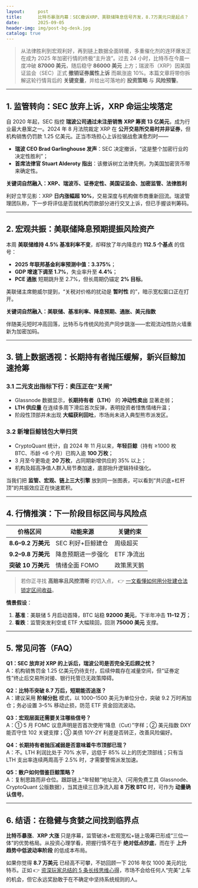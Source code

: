 ```yaml
---
layout:     post
title:      比特币暴涨内幕：SEC撤诉XRP、美联储降息信号齐发，8.7万美元只是起点？
date:       2025-09-05
header-img: img/post-bg-desk.jpg
catalog: true
---
```


> 从法律胜利到宏观利好，再到链上数据全面转暖，多重催化剂的连环爆发正在成为 2025 年加密行情的终极“主升浪”。过去 24 小时，比特币在今晨一度冲破 **87000 美元**，随后稳守 **86000 美元** 上方；瑞波币（XRP）因美国证监会（SEC）正式 **撤销证券属性上诉** 而飙涨逾 10%。本篇文章将带你拆解这轮行情背后的 **关键变量**，并给出可落地的 **投资策略** 与 **风险预警**。

---

## 1. 监管转向：SEC 放弃上诉，XRP 命运尘埃落定

自 2020 年起，SEC 指控 **瑞波公司通过未注册销售 XRP 筹资 13 亿美元**，成为行业最大悬案之一。2024 年 8 月法院裁定 XRP 在 **公开交易所交易时并非证券**，但机构销售仍罚款 1.25 亿美元。正当市场担心上诉拉锯战愈演愈烈时——

- **瑞波 CEO Brad Garlinghouse 发声**：SEC 决定撤诉，“这是整个加密行业的决定性胜利”；
- **首席法律官 Stuart Alderoty 指出**：该撤诉树立法律先例，为美国加密货币带来确定性。

**关键词自然融入：XRP、瑞波币、证券定性、美国证监会、加密监管、法律胜利**

利好立竿见影：XRP **日内涨幅超 10%**，交易深度与机构做市商重新回流。瑞波管理团队称，下一步将评估是否就机构罚款部分进行交叉上诉，但已手握谈判筹码。

---

## 2. 宏观共振：美联储降息预期提振风险资产

本周 **美联储维持 4.5% 基准利率不变**，却释放了年内降息约 **112.5 个基点** 的信号：

- **2025 年联邦基金利率预测中值：3.375%**；
- **GDP 增速下调至 1.7%**，失业率升至 **4.4%**；
- **PCE 通胀** 短期跳升至 2.7%，但长周期仍锚定 **2% 目标**。

美联储主席鲍威尔提到，“关税对价格的扰动是 **暂时性** 的”，暗示宽松窗口正在打开。

**关键词自然融入：美联储、基准利率、降息预期、通胀、美元指数**

伴随美元短时冲高回落，比特币与传统风险资产同步跳涨——宏观流动性防火墙重新为加密加码。

---

## 3. 链上数据透视：长期持有者抛压缓解，新兴巨鲸加速抢筹

### 3.1 二元支出指标下行：卖压正在“关闸”

- Glassnode 数据显示，**长期持有者（LTH）** 的 **冲动性卖出** 显著走弱；
- **LTH 供应量** 在连续多周下滑后首次反弹，表明投资者惜售情绪升温；
- 阶段性顶部并未出现 **大幅获利回吐**，市场尚未进入典型熊市派发区。

### 3.2 新增巨鲸钱包大举扫货

- CryptoQuant 统计，自 2024 年 11 月以来，**年轻巨鲸**（持有 ≥1000 枚 BTC、币龄 <6 个月）已购入逾 **100 万枚**；
- 3 月至今更吸走 **20 万枚**，占同期新增供应的 35% 以上；
- 机构及超高净值人群入局节奏加速，底部抬升逻辑持续强化。

当我们把 **监管、宏观、链上三大引擎** 放到同一张图表，可以看到“共识底+杠杆顶”的共振效应正在快速累积。

---

## 4. 行情推演：下一阶段目标区间与风险点

| 价格区间 | 动能来源 | 关键约束 |
| --- | --- | --- |
| **8.6–9.2 万美元** | SEC 利好+巨鲸建仓 | 周级超买 |
| **9.2–9.8 万美元** | 降息预期进一步强化 | ETF 净流出 |
| **突破 10 万美元** | 情绪全面 FOMO | 政策黑天鹅 |

> 若你正寻找 **高赔率且风控清晰** 的切入点， 👉 [一文看懂如何用分批建仓法锁定区间收益](https://okxdog.com/)。

**情景假设**：  
1. **基准**：美联储 5 月启动首降，BTC 站稳 **92000 美元**，下半年冲击 **11–12 万**；  
2. **看跌**：监管突发利空或 ETF 大幅赎回，回测 **75000 美元** 支撑。

---

## 5. 常见问答（FAQ）

**Q1：SEC 放弃对 XRP 的上诉后，瑞波公司是否完全无后顾之忧？**  
A：机构销售罚金 1.25 亿美元仍待支付，后续仲裁存在减量空间，但“证券定性”终止后交易所对接、银行托管已无政策障碍。

**Q2：比特币突破 8.7 万后，短期能否追涨？**  
A：建议采用 **阶梯分批** 模式，以 1000–1500 美元为单位分仓，突破 9.2 万时再加仓；务必设置 3–5% 移动止损，防范 ETF 资金回流波动。

**Q3：宏观层面还需要关注哪些信号？**  
A：① 5 月 FOMC 议息声明是否首次使用“降息（Cut）”字样；② 美元指数 DXY 能否守住 102 关键支撑；③ 美债 10Y-2Y 利差是否转正，改善风险偏好。

**Q4：长期持有者抛压减弱是否意味着牛市顶部已现？**  
A：不。LTH 利润比处于 70% 水平，远低于 85% 以上的历史顶部线；只有当 LTH 支出率连续两周高于 2.5% 时，才需要警惕派发加速。

**Q5：散户如何借鉴巨鲸策略？**  
A：复制思路而非仓位。跟踪链上“年轻鲸”地址流入（可用免费工具 Glassnode、CryptoQuant 公版数据），当其连续三日净流入超 **8 万枚 BTC** 时，可作为 **动量确认信号**。

---

## 6. 结语：在稳健与贪婪之间找到临界点

**比特币暴涨**、**XRP 大涨** 只是序幕，监管破冰+宏观宽松+链上吸筹已形成“三位一体”的优势格局。从投资心理学看，把握行情不在于 **绝对低点抄底**，而在于 **上升趋势中低波动率阶段** 的低成本布局。

如果你觉得 **8.7 万美元** 已经高不可攀，不妨回顾一下 2016 年仅 1000 美元的比特币。正如 👉 [资深玩家总结的 5 条长线思维心得](https://okxdog.com/)，市场不会给任何人“完美”上车的机会，但它永远奖励敢于在不确定中坚持系统规则的人。